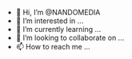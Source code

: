 - 👋 Hi, I’m @NANDOMEDIA
- 👀 I’m interested in ...
- 🌱 I’m currently learning ...
- 💞️ I’m looking to collaborate on ...
- 📫 How to reach me ...

<!---
NANDOMEDIA/NANDOMEDIA is a ✨ special ✨ repository because its `README.md` (this file) appears on your GitHub profile.
You can click the Preview link to take a look at your changes.
--->
